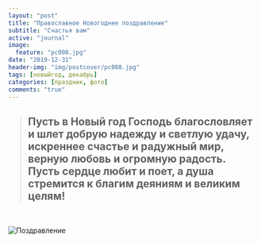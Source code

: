 ```yaml
---
layout: "post"
title: "Православное Новогоднее поздравление"
subtitle: "Счастья вам"
active: "journal"
image:
  feature: "pc008.jpg"
date: "2019-12-31"
header-img: "img/postcover/pc008.jpg"
tags: [новыйгод, декабрь]
categories: [праздник, фото]
comments: "true"
---
```

><h2>Пусть в Новый год Господь благословляет и шлет добрую надежду и светлую удачу, искреннее счастье и радужный мир, 
>верную любовь и огромную радость. Пусть сердце любит и поет, а душа стремится к благим деяниям и великим целям!</h2>
<br>

![Поздравление](https://bestcube.space/wp-content/uploads/1-14.jpg)

